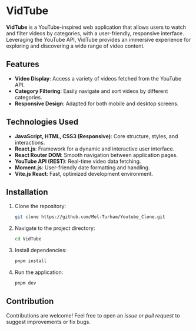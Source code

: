 # VidTube

**VidTube** is a YouTube-inspired web application that allows users to watch and filter videos by categories, with a user-friendly, responsive interface. Leveraging the YouTube API, VidTube provides an immersive experience for exploring and discovering a wide range of video content.

## Features

- **Video Display**: Access a variety of videos fetched from the YouTube API.
- **Category Filtering**: Easily navigate and sort videos by different categories.
- **Responsive Design**: Adapted for both mobile and desktop screens.

## Technologies Used

- **JavaScript, HTML, CSS3 (Responsive)**: Core structure, styles, and interactions.
- **React.js**: Framework for a dynamic and interactive user interface.
- **React Router DOM**: Smooth navigation between application pages.
- **YouTube API (REST)**: Real-time video data fetching.
- **Moment.js**: User-friendly date formatting and handling.
- **Vite.js React**: Fast, optimized development environment.

## Installation

1. Clone the repository:
   ```bash
   git clone https://github.com/Mel-Turham/Youtube_Clone.git
   ```
2. Navigate to the project directory:
   ```bash
   cd VidTube
   ```
3. Install dependencies:
   ```bash
   pnpm install
   ```
4. Run the application:
   ```bash
   pnpm dev
   ```

## Contribution

Contributions are welcome! Feel free to open an *issue* or *pull request* to suggest improvements or fix bugs.
